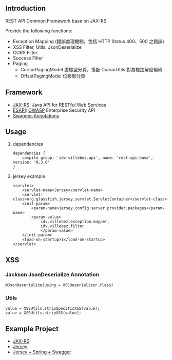 ## Introduction
REST API Common Framework base on JAX-RS.  

Provide the following functions:  

* Exception Mapping (錯誤處理機制，包括 HTTP Status 400、500 之錯誤)
* XSS Filter, Utils, JsonDeserialize
* CORS Filter
* Success Filter
* Paging
	* CursorPagingModel 游標型分頁，搭配 CursorUtils 對游標加解密編碼
	* OffsetPagingModel 位移型分頁

## Framework

* [JAX-RS](https://zh.wikipedia.org/wiki/JAX-RS): Java API for RESTful Web Services
* [ESAPI](https://www.owasp.org/index.php/Category:OWASP_Enterprise_Security_API): [OWASP](https://www.owasp.org/index.php/Main_Page) Enterprise Security API
* [Swagger-Annotations](https://github.com/swagger-api/swagger-core/wiki/Annotations)

## Usage

1. dependencies

	```
	dependencies {
		compile group: 'idv.villebez.api', name: 'rest-api-base', version: '0.3.0'
	}
	```
	
2. jersey example

	```
	<servlet>
		<servlet-name>Jersey</servlet-name>
		<servlet-class>org.glassfish.jersey.servlet.ServletContainer</servlet-class>
		<init-param>
			<param-name>jersey.config.server.provider.packages</param-name>
			<param-value>
				idv.villebez.exception.mapper,
				idv.villebez.filter
        		</param-value>
		</init-param>
		<load-on-startup>1</load-on-startup>
	</servlet>
	```
	
## XSS

### Jackson JsonDeserialize Annotation
```
@JsonDeserialize(using = XSSDeserializer.class)
```

### Utils
```
value = XSSUtils.stripSpecificXSS(value);
value = XSSUtils.stripXSS(value);
```

	
## Example Project

* [JAX-RS](example/JAX-RS/)
* [Jersey](example/jersey2/)
* [Jersey + Spring + Swagger](example/jersey_spring_swagger/)
